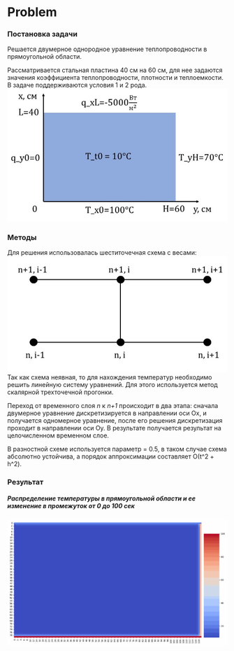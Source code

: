 # Problem
### Постановка задачи

Решается двумерное однородное уравнение теплопроводности в прямоугольной области.

Рассматривается стальная пластина 40 см на 60 см, для нее задаются
значения коэффициента теплопроводности, плотности и теплоемкости.
В задаче поддерживаются условия 1 и 2 рода.
![Problem](https://github.com/Doriashi/cet_mipt/blob/main/plots/Problem.jpg)
### Методы

Для решения использовалась шеститочечная схема с весами:
![scheme](https://github.com/Doriashi/cet_mipt/blob/main/plots/scheme.jpg)
Так как схема неявная, то для нахождения температур необходимо решить линейную систему уравнений. Для этого используется
метод скалярной трехточечной прогонки.

Переход от временного слоя *n* к *n+1* происходит в два этапа: сначала двумерное уравнение дискретизируется в направлении
оси Ох, и получается одномерное уравнение, после его решения дискретизация проходит в направлении оси Оу. В результате 
получается результат на целочисленном временном слое.

В разностной схеме используется параметр = 0.5, в таком случае схема абсолютно устойчива, а порядок аппроксимации составляет
О(t^2 + h^2).

### Результат

##### Распределение температуры в прямоугольной области и ее изменение в промежуток от 0 до 100 сек
![Heat](https://github.com/Doriashi/cet_mipt/blob/main/plots/Heat_2.gif)